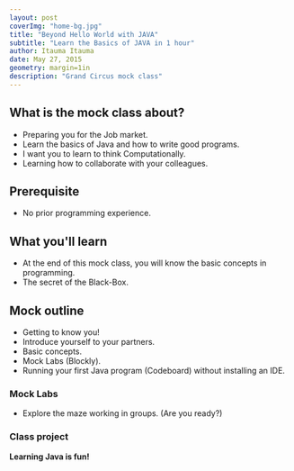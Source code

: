 ```yaml
---
layout: post
coverImg: "home-bg.jpg"
title: "Beyond Hello World with JAVA"
subtitle: "Learn the Basics of JAVA in 1 hour"
author: Itauma Itauma
date: May 27, 2015
geometry: margin=1in
description: "Grand Circus mock class"
---
```


## What is the mock class about?  
- Preparing you for the Job market.
- Learn the basics of Java and how to write good programs.
- I want you to learn to think Computationally.
- Learning how to collaborate with your colleagues. 

## Prerequisite 
- No prior programming experience.

## What you'll learn  
- At the end of this mock class, you will know the basic concepts in programming.  
- The secret of the Black-Box.  

## Mock outline  
- Getting to know you!  
- Introduce yourself to your partners.  
- Basic concepts.  
- Mock Labs (Blockly).  
- Running your first Java program (Codeboard) without installing an IDE.  

### Mock Labs  
- Explore the maze working in groups. (Are you ready?) 

### Class project



**Learning Java is fun!**